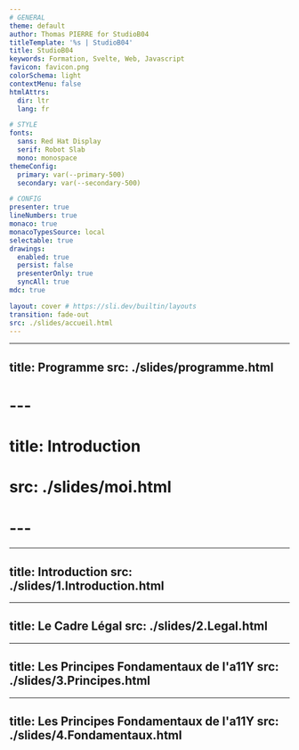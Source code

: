 ```yaml
---
# GENERAL
theme: default
author: Thomas PIERRE for StudioB04
titleTemplate: '%s | StudioB04'
title: StudioB04
keywords: Formation, Svelte, Web, Javascript
favicon: favicon.png
colorSchema: light
contextMenu: false
htmlAttrs:
  dir: ltr  
  lang: fr

# STYLE
fonts:
  sans: Red Hat Display
  serif: Robot Slab
  mono: monospace
themeConfig:
  primary: var(--primary-500)
  secondary: var(--secondary-500)

# CONFIG
presenter: true
lineNumbers: true
monaco: true
monacoTypesSource: local
selectable: true
drawings:
  enabled: true
  persist: false
  presenterOnly: true
  syncAll: true
mdc: true

layout: cover # https://sli.dev/builtin/layouts
transition: fade-out
src: ./slides/accueil.html
---
```


--- 
title: Programme
src: ./slides/programme.html
---

# --- 
# title: Introduction
# src: ./slides/moi.html
# ---

--- 
title: Introduction
src: ./slides/1.Introduction.html
---

--- 
title: Le Cadre Légal
src: ./slides/2.Legal.html
---

--- 
title: Les Principes Fondamentaux de l'a11Y
src: ./slides/3.Principes.html
---

--- 
title: Les Principes Fondamentaux de l'a11Y
src: ./slides/4.Fondamentaux.html
---